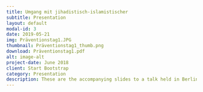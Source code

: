 ```yaml
---
title: Umgang mit jihadistisch-islamistischer
subtitle: Presentation
layout: default
modal-id: 3
date: 2019-05-21
img: Präventionstag1.JPG
thumbnail: Präventionstag1_thumb.png
download: Präventionstag1.pdf
alt: image-alt
project-date: June 2018
client: Start Bootstrap
category: Presentation
description: These are the accompanying slides to a talk held in Berlin at the 24th German Day of Prevention in May 2019 which summarize findings from the project <a href="https://www.x-sonar.org/" target="_blank">X-Sonar</a>. </br> Click on the picture to download.
---
```

